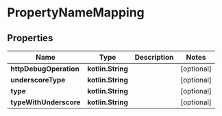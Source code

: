 
# PropertyNameMapping

## Properties
| Name | Type | Description | Notes |
| ------------ | ------------- | ------------- | ------------- |
| **httpDebugOperation** | **kotlin.String** |  |  [optional] |
| **underscoreType** | **kotlin.String** |  |  [optional] |
| **type** | **kotlin.String** |  |  [optional] |
| **typeWithUnderscore** | **kotlin.String** |  |  [optional] |



